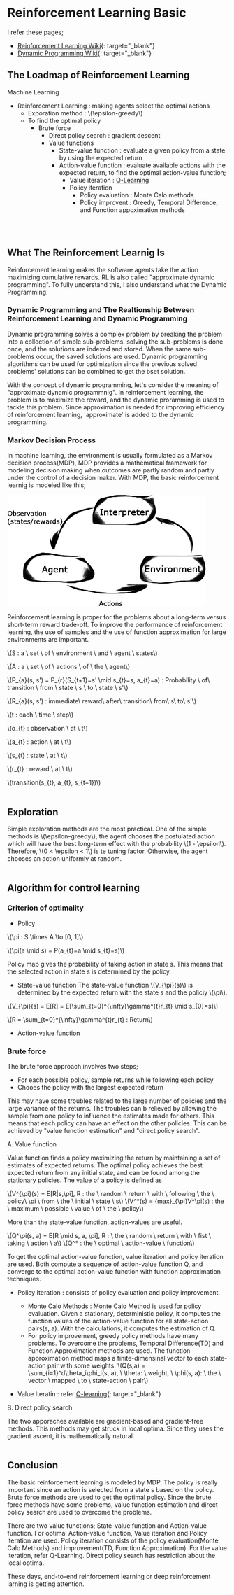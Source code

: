 # Reinforcement Learning Basic

I refer these pages;
- [Reinforcement Learning Wiki](https://en.wikipedia.org/wiki/Reinforcement_learning){: target="_blank"}
- [Dynamic Programming Wiki](https://en.wikipedia.org/wiki/Dynamic_programming){: target="_blank"}

## The Loadmap of Reinforcement Learning
Machine Learning
- Reinforcement Learning : making agents select the optimal actions
	- Exporation method : \\(\epsilon-greedy\\)
	- To find the optimal policy
		- Brute force
			- Direct policy search : gradient descent
			- Value functions
				- State-value function : evaluate a given policy from a state by using the expected return
				- Action-value function : evaluate available actions with the expected return, to find the optimal action-value function;
					- Value iteration : [Q-Learning](./qLearning)
					- Policy iteration 
						- Policy evaluation : Monte Calo methods
						- Policy improvent : Greedy, Temporal Difference, and Function appoximation methods

<br />
<br />

## What The Reinforcement Learnig Is
Reinforcement learning makes the software agents take the action maximizing cumulative rewards. RL is also called "approximate dynamic programming". To fully understand this, I also understand what the Dynamic Programming.

### Dynamic Programming and The Realtionship Between Reinforcement Learning and Dynamic Programming
Dynamic programming solves a complex problem by breaking the problem into a collection of simple sub-problems. solving the sub-problems is done once, and the solutions are indexed and stored. When the same sub-problems occur, the saved solutions are used. Dynamic programming algorithms can be used for optimization since the previous solved problems' solutions can be combined to get the bset solution.

With the concept of dynamic programming, let's consider the meaning of "approximate dynamic programmnig". In reinforcement learning, the problem is to maximize the reward, and the dynamic proramming is used to tackle this problem. Since approximation is needed for improving efficiency of reinforcement learning, 'approximate' is added to the dynamic programming.

### Markov Decision Process
In machine learning, the environment is usually formulated as a Markov decision process(MDP), MDP provides a mathematical framework for modeling decision making when outcomes are partly random and partly under the control of a decision maker.
With MDP, the basic reinforcement learnig is modeled like this;

![RLbasicModel](./RLbasicModel.png)

Reinforcement learning is proper for the problems about a long-term versus short-term reward trade-off. To improve the performance of reinforcement learning, the use of samples and the use of function approximation for large environments are important. 

\\(S : a \  set \  of \  environment \  and \  agent \  states\\)

\\(A : a \  set \  of \  actions \  of \  the \  agent\\)

\\(P_{a}(s, s') = P_{r}(S_{t+1}=s' \mid s_{t}=s, a_{t}=a) : Probability \  of\ transition \  from \  state \  s \  to \  state \  s'\\)	

\\(R_{a}(s, s') : immediate\ reward\ after\ transition\ from\ s\ to\ s'\\)

\\(t : each \  time \  step\\)

\\(o_{t} : observation \  at \  t\\)

\\(a_{t} : action \  at \  t\\)

\\(s_{t} : state \  at \  t\\)

\\(r_{t} : reward \  at \  t\\)

\\(transition(s_{t}, a_{t}, s_{t+1})\\)
<br />
<br />
## Exploration

Simple exploration methods are the most practical. One of the simple methods is \\(\epsilon-greedy\\), the agent chooses the postulated action which will have the best long-term effect with the probability \\(1 - \epsilon\\). Therefore, \\(0 < \epsilon < 1\\) is te tuning factor. Otherwise, the agent chooses an action uniformly at random. 
<br />
<br />
## Algorithm for control learning
### Criterion of optimality
- Policy

\\(\pi : S \times A \to [0, 1]\\)

\\(\pi(a \mid s) = P(a_{t}=a \mid s_{t}=s)\\)

Policy map gives the probability of taking action in state s. This means that the selected action in state s is determined by the policy.

- State-value function 
The state-value function \\(V_{\pi}(s)\\) is determined by the expected return with the state s and the policiy \\(\pi\\). 

\\(V_{\pi}(s) = E[R] = E[\sum_{t=0}^{\infty}\gamma^{t}r_{t} \mid s_{0}=s]\\)

\\(R = \sum_{t=0}^{\infty}\gamma^{t}r_{t} : Return\\)

- Action-value function

### Brute force
The brute force approach involves two steps;
- For each possible policy, sample returns while following each policy
- Chooes the policy with the largest expected return

This may have some troubles related to the large number of policies and the large variance of the returns. The troubles can b relieved by allowing the sample from one policy to influence the estimates made for others. This means that each policy can have an effect on the other policies. This can be achieved by "value function estimation" and "direct policy search".

A. Value function

Value function finds a policy maximizing the return by maintaining a set of estimates of expected returns. The optimal policy achieves the best expected return from any initial state, and can be found among the stationary policies. 
The value of a policy is defined as

\\(V^{\pi}(s) = E[R|s,\pi], R : the \  random \  return \  with \  following \  the \  policy\  \pi \  from \  the \  initial \  state \  s\\)
\\(V^*(s) = {max}_{\pi}V^\pi(s) : the \  maximum \  possible \  value \  of \  the \  policy\\) 

More than the state-value function, action-values are useful. 

\\(Q^\pi(s, a) = E[R \mid s, a, \pi], R : \  the \  random \  return \  with \  fist \  taking \  action \  a\\)
\\(Q^* : the \  optimal \  action-value \  function\\)

To get the optimal action-value function, value iteration and policy iteration are used. Both compute a sequence of action-value function Q, and converge to the optimal action-value function with function approximation techniques.

- Policy Iteration : consists of policy evaluation and policy improvement.
	- Monte Calo Methods : Monte Calo Method is used for policy evaluation. Given a stationary, deterministic policy, it computes the function values of the action-value function for all state-action pairs(s, a). With the calculations, it computes the estimation of Q.
	- For policy improvement, greedy policy methods have many problems. To overcome the problems, Temporal Difference(TD) and Function Approximation methods are used. The function approximation method maps a finite-dimensinal vector to each state-action pair with some weights. 
\\(Q(s,a) = \sum_{i=1}^d\theta_i\phi_i(s, a), \  \theta:  \  weight, \  \phi(s, a): \  the \  vector \  mapped \  to \  state-action \  pair\\)

- Value Iteratin : refer [Q-learning]("https://en.wikipedia.org/wiki/Q-learning"){: target="_blank"}

B. Direct policy search

The two apporaches available are gradient-based and gradient-free methods. This methods may get struck in local optima. Since they uses the gradient ascent, it is mathematically natural.
<br />
<br />
## Conclusion
The basic reinforcement learning is modeled by MDP. The policy is really important since an action is selected from a state s based on the policy. Brute force methods are used to get the optimal policy. Since the brute force methods have some problems, value function estimation and direct policy search are used to overcome the problems.

There are two value functions; State-value function and Action-value function. For optimal Action-value function, Value iteration and Policy iteration are used. Policy iteration consists of the policy evaluation(Monte Calo Methods) and improvement(TD, Function Approximation). For the value iteration, refer Q-Learning. Direct policy search has restriction about the local optima. 

These days, end-to-end reinforcement learning or deep reinforcement larning is getting attention. 
